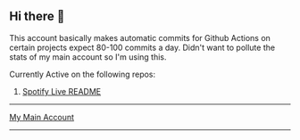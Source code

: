 ## Hi there 👋

This account basically makes automatic commits for Github Actions on certain projects expect 80-100 commits a day. Didn't want to pollute the stats of my main account so I'm using this. 

Currently Active on the following repos:

1. [Spotify Live README](https://github.com/Nazchanel/spotify-current-track-widget)

---

[My Main Account](https://github.com/Nazchanel)

---

<!--
**nazchanel-worker/nazchanel-worker** is a ✨ _special_ ✨ repository because its `README.md` (this file) appears on your GitHub profile.

Here are some ideas to get you started:

- 🔭 I’m currently working on ...
- 🌱 I’m currently learning ...
- 👯 I’m looking to collaborate on ... 
- 🤔 I’m looking for help with ...
- 💬 Ask me about ...
- 📫 How to reach me: ...
- 😄 Pronouns: ...
- ⚡ Fun fact: ...
-->
